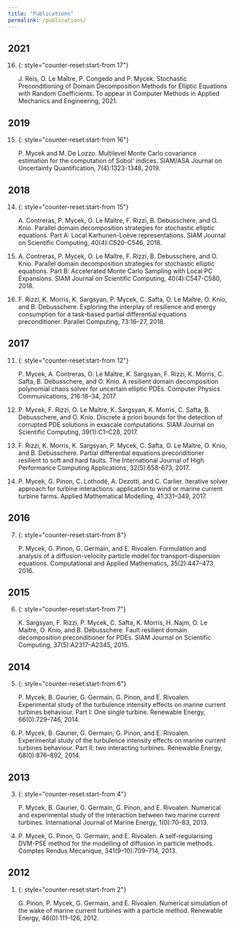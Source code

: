 ```yaml
---
title: "Publications"
permalink: /publications/
---
```


<div class="publi" markdown="1">

## 2021

16. {: style="counter-reset:start-from 17"}

    J. Reis, O. Le Maître, P. Congedo and P. Mycek. Stochastic Preconditioning of Domain Decomposition Methods for Elliptic Equations with Random Coefficients. To appear in Computer Methods in Applied Mechanics and Engineering, 2021.

## 2019

15. {: style="counter-reset:start-from 16"}

    P. Mycek and M. De Lozzo. Multilevel Monte Carlo covariance estimation for the computation of Sobol' indices. SIAM/ASA Journal on Uncertainty Quantification, 7(4):1323-1348, 2019. 
    [<i class="ai ai-doi ai-lg"></i>](https://doi.org/10.1137/18M1216389) 
    [<i class="far fa-file-pdf fa-lg"></i>](https://cerfacs.fr/wp-content/uploads/2018/09/TR-PA-18-128.pdf)

## 2018

14. {: style="counter-reset:start-from 15"}

    A. Contreras, P. Mycek, O. Le Maître, F. Rizzi, B. Debusschere, and O. Knio. Parallel domain decomposition strategies for stochastic elliptic equations. Part A: Local Karhunen-Loève representations. SIAM Journal on Scientific Computing, 40(4):C520-C546, 2018. 
    [<i class="ai ai-doi ai-lg"></i>](https://doi.org/10.1137/17M1132185) 
    [<i class="far fa-file-pdf fa-lg"></i>](https://perso.limsi.fr/olm/archives/paper_DDA.pdf)

13. <!-- -->

    A. Contreras, P. Mycek, O. Le Maître, F. Rizzi, B. Debusschere, and O. Knio. Parallel domain decomposition strategies for stochastic elliptic equations. Part B: Accelerated Monte Carlo Sampling with Local PC Expansions. SIAM Journal on Scientific Computing, 40(4):C547-C580, 2018. 
    [<i class="ai ai-doi ai-lg"></i>](https://doi.org/10.1137/17M1132197) 
    [<i class="far fa-file-pdf fa-lg"></i>](https://perso.limsi.fr/olm/archives/paper_DDB.pdf)

12. <!-- -->

    F. Rizzi, K. Morris, K. Sargsyan, P. Mycek, C. Safta, O. Le Maître, O. Knio, and B. Debusschere. Exploring the interplay of resilience and energy consumption for a task-based partial differential equations preconditioner. Parallel Computing, 73:16–27, 2018. 
    [<i class="ai ai-doi ai-lg"></i>](https://doi.org/10.1016/j.parco.2017.05.005) 
    [<i class="far fa-file-pdf fa-lg"></i>](https://perso.limsi.fr/olm/archives/exa_ParCo.pdf)

## 2017

11. {: style="counter-reset:start-from 12"}

    P. Mycek, A. Contreras, O. Le Maître, K. Sargsyan, F. Rizzi, K. Morris, C. Safta, B. Debusschere, and O. Knio. A resilient domain decomposition polynomial chaos solver for uncertain elliptic PDEs. Computer Physics Communications, 216:18–34, 2017. 
    [<i class="ai ai-doi ai-lg"></i>](https://doi.org/10.1016/j.cpc.2017.02.015) 
    [<i class="far fa-file-pdf fa-lg"></i>](https://perso.limsi.fr/olm/archives/resilience_uq.pdf)

10. <!-- -->

    P. Mycek, F. Rizzi, O. Le Maître, K. Sargsyan, K. Morris, C. Safta, B. Debusschere, and O. Knio. Discrete a priori bounds for the detection of corrupted PDE solutions in exascale computations. SIAM Journal on Scientific Computing, 39(1):C1–C28, 2017. 
    [<i class="ai ai-doi ai-lg"></i>](https://doi.org/10.1137/15M1051786) 
    [<i class="far fa-file-pdf fa-lg"></i>](https://perso.limsi.fr/olm/archives/resilience_bounds.pdf)

9. <!-- -->

    F. Rizzi, K. Morris, K. Sargsyan, P. Mycek, C. Safta, O. Le Maître, O. Knio, and B. Debusschere. Partial differential equations preconditioner resilient to soft and hard faults. The International Journal of High Performance Computing Applications, 32(5):658-673, 2017. 
    [<i class="ai ai-doi ai-lg"></i>](https://doi.org/10.1177%2F1094342016684975)

8. <!-- -->

    P. Mycek, G. Pinon, C. Lothodé, A. Dezotti, and C. Carlier. Iterative solver approach for turbine interactions: application to wind or marine current turbine farms. Applied Mathematical Modelling, 41:331–349, 2017. 
    [<i class="ai ai-doi ai-lg"></i>](https://doi.org/10.1016/j.apm.2016.08.027)


## 2016

7. {: style="counter-reset:start-from 8"}

    P. Mycek, G. Pinon, G. Germain, and E. Rivoalen. Formulation and analysis of a diffusion-velocity particle model for transport-dispersion equations. Computational and Applied Mathematics, 35(2):447–473, 2016. 
    [<i class="ai ai-doi ai-lg"></i>](https://doi.org/10.1007/s40314-014-0200-5) 
    [<i class="far fa-file-pdf fa-lg"></i>](https://hal.archives-ouvertes.fr/hal-01087854/document)

## 2015

6. {: style="counter-reset:start-from 7"}

    K. Sargsyan, F. Rizzi, P. Mycek, C. Safta, K. Morris, H. Najm, O. Le Maître, O. Knio, and B. Debusschere. Fault resilient domain decomposition preconditioner for PDEs. SIAM Journal on Scientific Computing, 37(5):A2317–A2345, 2015. 
    [<i class="ai ai-doi ai-lg"></i>](https://doi.org/10.1137/15M1014474) 
    [<i class="far fa-file-pdf fa-lg"></i>](https://perso.limsi.fr/olm/archives/resilience_fault.pdf)

## 2014

5. {: style="counter-reset:start-from 6"}

    P. Mycek, B. Gaurier, G. Germain, G. Pinon, and E. Rivoalen. Experimental study of the turbulence intensity effects on marine current turbines behaviour. Part I: One single turbine. Renewable Energy, 66(0):729–746, 2014. 
    [<i class="ai ai-doi ai-lg"></i>](https://doi.org/10.1137/15M1014474) 
    [<i class="far fa-file-pdf fa-lg"></i>](https://archimer.ifremer.fr/doc/00175/28647/27171.pdf)

4. <!-- -->

    P. Mycek, B. Gaurier, G. Germain, G. Pinon, and E. Rivoalen. Experimental study of the turbulence intensity effects on marine current turbines behaviour. Part II: two interacting turbines. Renewable Energy, 68(0):876–892, 2014. 
    [<i class="ai ai-doi ai-lg"></i>](https://doi.org/10.1016/j.renene.2013.12.048) 
    [<i class="far fa-file-pdf fa-lg"></i>](https://archimer.ifremer.fr/doc/00175/28644/27110.pdf)

## 2013

3. {: style="counter-reset:start-from 4"}

    P. Mycek, B. Gaurier, G. Germain, G. Pinon, and E. Rivoalen. Numerical and experimental study of the interaction between two marine current turbines. International Journal of Marine Energy, 1(0):70–83, 2013. 
    [<i class="ai ai-doi ai-lg"></i>](https://doi.org/10.1016/j.ijome.2013.05.007) 
    [<i class="far fa-file-pdf fa-lg"></i>](https://archimer.ifremer.fr/doc/00170/28165/26427.pdf)

2. <!-- -->

    P. Mycek, G. Pinon, G. Germain, and E. Rivoalen. A self-regularising DVM-PSE method for the modelling of diffusion in particle methods. Comptes Rendus Mécanique, 341(9–10):709–714, 2013. 
    [<i class="ai ai-doi ai-lg"></i>](https://doi.org/10.1016/j.crme.2013.08.002) 
    [<i class="far fa-file-pdf fa-lg"></i>](https://archimer.ifremer.fr/doc/00159/27006/25254.pdf)

## 2012

1. {: style="counter-reset:start-from 2"}

    G. Pinon, P. Mycek, G. Germain, and E. Rivoalen. Numerical simulation of the wake of marine current turbines with a particle method. Renewable Energy, 46(0):111–126, 2012. 
    [<i class="ai ai-doi ai-lg"></i>](https://doi.org/10.1016/j.renene.2012.03.037) 
    [<i class="far fa-file-pdf fa-lg"></i>](https://archimer.ifremer.fr/doc/00087/19853/17616.pdf)

</div>
